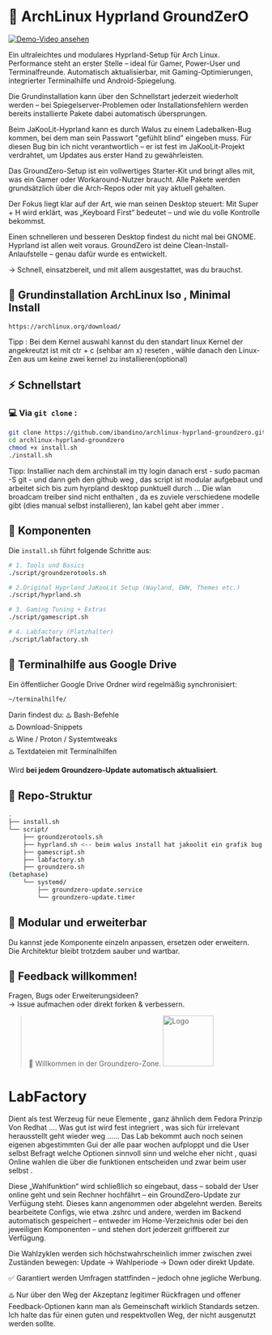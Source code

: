 # 🧱 ArchLinux Hyprland GroundZerO

[![Demo-Video ansehen](https://img.youtube.com/vi/nBtTQXCSSMw/maxresdefault.jpg)](https://www.youtube.com/watch?v=nBtTQXCSSMw)

Ein ultraleichtes und modulares Hyprland-Setup für Arch Linux.
Performance steht an erster Stelle – ideal für Gamer, Power-User und Terminalfreunde.
Automatisch aktualisierbar, mit Gaming-Optimierungen, integrierter Terminalhilfe und Android-Spiegelung.

Die Grundinstallation kann über den Schnellstart jederzeit wiederholt werden – bei Spiegelserver-Problemen oder Installationsfehlern werden bereits installierte Pakete dabei automatisch übersprungen.

Beim JaKooLit-Hyprland kann es durch Walus zu einem Ladebalken-Bug kommen, bei dem man sein Passwort "gefühlt blind" eingeben muss. Für diesen Bug bin ich nicht verantwortlich – er ist fest im JaKooLit-Projekt verdrahtet, um Updates aus erster Hand zu gewährleisten.

Das GroundZero-Setup ist ein vollwertiges Starter-Kit und bringt alles mit, was ein Gamer oder Workaround-Nutzer braucht.
Alle Pakete werden grundsätzlich über die Arch-Repos oder mit yay aktuell gehalten.

Der Fokus liegt klar auf der Art, wie man seinen Desktop steuert:
Mit Super + H wird erklärt, was „Keyboard First“ bedeutet – und wie du volle Kontrolle bekommst.

Einen schnelleren und besseren Desktop findest du nicht mal bei GNOME.
Hyprland ist allen weit voraus.
GroundZero ist deine Clean-Install-Anlaufstelle – genau dafür wurde es entwickelt.

→ Schnell, einsatzbereit, und mit allem ausgestattet, was du brauchst.
## 👣 Grundinstallation ArchLinux Iso , Minimal Install 
```
https://archlinux.org/download/
```
Tipp : Bei dem Kernel auswahl kannst du den standart linux Kernel
der angekreutzt ist mit ctr + c (sehbar am x) reseten , wähle danach den Linux-Zen aus um keine zwei kernel zu installieren(optional)


## ⚡ Schnellstart 
### 💻 Via `git clone` :
```bash
git clone https://github.com/ibandino/archlinux-hyprland-groundzero.git
cd archlinux-hyprland-groundzero
chmod +x install.sh
./install.sh
```
Tipp: Installier nach dem archinstall im tty login danach erst - sudo pacman -S git - und dann geh den github weg ,
das script ist modular aufgebaut und arbeitet sich bis zum hyrpland desktop punktuell durch ...
Die wlan broadcam treiber sind nicht enthalten , da es zuviele verschiedene modelle gibt (dies manual selbst installieren),
lan kabel geht aber immer .

## 🔧 Komponenten
Die `install.sh` führt folgende Schritte aus:
```bash
# 1. Tools und Basics
./script/groundzerotools.sh

# 2.Original Hyprland JaKooLit Setup (Wayland, EWW, Themes etc.)
./script/hyprland.sh

# 3. Gaming Tuning + Extras
./script/gamescript.sh

# 4. Labfactory (Platzhalter)
./script/labfactory.sh

```
## 📁 Terminalhilfe aus Google Drive
Ein öffentlicher Google Drive Ordner wird regelmäßig synchronisiert:
```bash
~/terminalhilfe/
```

Darin findest du:
♨️ Bash-Befehle  
♨️ Download-Snippets  
♨️ Wine / Proton / Systemtweaks  
♨️ Textdateien mit Terminalhilfen

Wird **bei jedem Groundzero-Update automatisch aktualisiert**.

## 📂 Repo-Struktur
```bash
.
├── install.sh
└── script/
    ├── groundzerotools.sh
    ├── hyprland.sh <-- beim walus install hat jakoolit ein grafik bug , ein install balken verdeckt das sudo passwort, es ist ersichtlich wenn walus 20 minuten nicht weiter updaten wo die eingabe ist(JaKooLit Mini bugg) - immer noch vom hersteller abhängig den bug zu debuggen
    ├── gamescript.sh
    ├── labfactory.sh
    ├── groundzero.sh
(betaphase)
    └── systemd/
        ├── groundzero-update.service
        └── groundzero-update.timer
```

## 🧩 Modular und erweiterbar
Du kannst jede Komponente einzeln anpassen, ersetzen oder erweitern.  
Die Architektur bleibt trotzdem sauber und wartbar.

## 📢 Feedback willkommen!
Fragen, Bugs oder Erweiterungsideen?  
→ Issue aufmachen oder direkt forken & verbessern.

> 🫡 Willkommen in der Groundzero-Zone.
> <img src="https://github.com/user-attachments/assets/4f9540f5-c56c-42e6-879a-d3145e49210b" alt="Logo" width="100"/>


# LabFactory
Dient als test Werzeug für neue Elemente , ganz ähnlich dem Fedora Prinzip Von Redhat ....
Was gut ist wird fest integriert , was sich für irrelevant herausstellt geht wieder weg ......
Das Lab bekommt auch noch seinen eigenen abgestimmten Gui der alle paar wochen aufploppt und die User selbst Befragt welche Optionen sinnvoll sinn und welche eher nicht , quasi Online wahlen die über die funktionen entscheiden und zwar beim user selbst . 

Diese „Wahlfunktion“ wird schließlich so eingebaut, dass – sobald der User online geht und sein Rechner hochfährt – ein GroundZero-Update zur Verfügung steht.
Dieses kann angenommen oder abgelehnt werden. Bereits bearbeitete Configs, wie etwa .zshrc und andere, werden im Backend automatisch gespeichert – entweder im Home-Verzeichnis oder bei den jeweiligen Komponenten – und stehen dort jederzeit griffbereit zur Verfügung.

Die Wahlzyklen werden sich höchstwahrscheinlich immer zwischen zwei Zuständen bewegen:
Update → Wahlperiode → Down oder direkt Update.

✅ Garantiert werden Umfragen stattfinden – jedoch ohne jegliche Werbung.

♨️ Nur über den Weg der Akzeptanz legitimer Rückfragen und offener Feedback-Optionen kann man als Gemeinschaft wirklich Standards setzen.
Ich halte das für einen guten und respektvollen Weg, der nicht ausgenutzt werden sollte.
